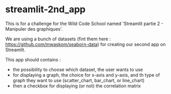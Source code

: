 # streamlit-2nd_app

This is for a challenge for the Wild Code School named 'Streamlit partie 2 - Manipuler des graphiques'.

We are using a bunch of datasets (fint them here : https://github.com/mwaskom/seaborn-data) for creating our second app on Streamlit.

This app should contains : 
- the possibility to choose which dataset, the user wants to use
- for displaying a graph, the choice for x-axis and y-axis, and th type of graph they want to use (scatter_chart, bar_chart, or line_chart)
- then a checkbox for displaying (or not) the correlation matrix
